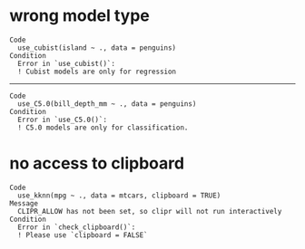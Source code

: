 # wrong model type

    Code
      use_cubist(island ~ ., data = penguins)
    Condition
      Error in `use_cubist()`:
      ! Cubist models are only for regression

---

    Code
      use_C5.0(bill_depth_mm ~ ., data = penguins)
    Condition
      Error in `use_C5.0()`:
      ! C5.0 models are only for classification.

# no access to clipboard

    Code
      use_kknn(mpg ~ ., data = mtcars, clipboard = TRUE)
    Message
      CLIPR_ALLOW has not been set, so clipr will not run interactively
    Condition
      Error in `check_clipboard()`:
      ! Please use `clipboard = FALSE`

